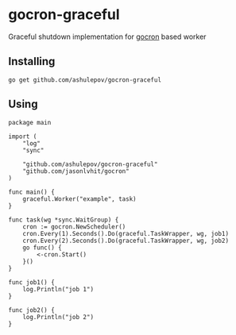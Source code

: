 # gocron-graceful
Graceful shutdown implementation for [gocron](https://github.com/jasonlvhit/gocron) based worker 

## Installing

```
go get github.com/ashulepov/gocron-graceful
```

## Using

```
package main

import (
	"log"
	"sync"

	"github.com/ashulepov/gocron-graceful"
	"github.com/jasonlvhit/gocron"
)

func main() {
	graceful.Worker("example", task)
}

func task(wg *sync.WaitGroup) {
	cron := gocron.NewScheduler()
	cron.Every(1).Seconds().Do(graceful.TaskWrapper, wg, job1)
	cron.Every(2).Seconds().Do(graceful.TaskWrapper, wg, job2)
	go func() {
		<-cron.Start()
	}()
}

func job1() {
	log.Println("job 1")
}

func job2() {
	log.Println("job 2")
}
```
